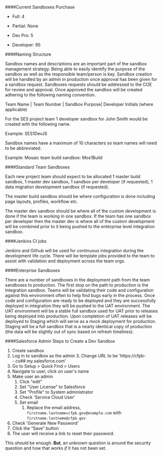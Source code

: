 ####Current Sandboxes Purchase

* Full: 4

* Partial: None

* Dev Pro: 5

* Developer: 95

####Naming Structure

Sandbox names and descriptions are an important part of the sandbox management strategy.    Being able to easily identify the purpose of the sandbox as well as the responsible team/person is key.  Sandbox creation will be handled by an admin in production once approval has been given for a sandbox request.  Sandboxes requests should be addressed to the COE for review and approval.  Once approved the sandbox will be created adhering to the following naming convention.

Team Name | Team Number | Sandbox Purpose| Developer Initials (where applicable)

For the SES project team 1 developer sandbox for John Smith would be created with the following name.

Example: SES1DevJS

Sandbox names have a maximum of 10 characters so team names will need to be abbreviated.

Example: Mosaic team build sandbox: Mos1Build


####Standard Team Sandboxes

Each new project team should expect to be allocated 1 master build sandbox, 1 master dev sandbox, 1 sandbox per developer (if requested), 1 data migration development sandbox (if requested).


The master build sandbox should be where configuration is done including page layouts, profiles, workflow etc.

The master dev sandbox should be where all of the custom development is done if the team is working in one sandbox.  If the team has one sandbox per developer then the master dev is where all of the custom development will be combined prior to it being pushed to the enterprise level integration sandbox.

####Jenkins CI jobs

Jenkins and Github will be used for continuous integration during the development life cycle.  There will be template jobs provided to the team to assist with validation and deployment across the team orgs.

####Enterprise Sandboxes

There are a number of sandboxes in the deployment path from the team sandboxes to production.  The first stop on the path to production is the Integration sandbox.  Teams will be validating their code and configuration against this environment often to help find bugs early in the process.  Once code and configuration are ready to be deployed and they are successfully deployed in integration they will be pushed to the UAT environment.  The UAT environment will be a stable full sandbox used for UAT prior to releases being deployed into production.  Upon completion of UAT releases will be deployed to Staging which will serve as a mock deployment for production.  Staging will be a full sandbox that is a nearly identical copy of production (the data will be slightly out of sync based on refresh timelines).

####Salesforce Admin Steps to Create a Dev Sandbox
1. Create sandbox
2. Log in to sandbox as the admin
    3. Change URL to be 'https://cfpb--<sanbox name>.cs##.my.salesforce.com'
3. Go to Setup > Quick Find > Users 
4. Navigate to user, click on user's name
5. Make user an admin
    1. Click "edit"
    1. Set "User License" to Salesforce
    1. Set "Profile" to System administrator
    2. Check 'Service Cloud User'
    4. Set email
        1. Replace the email address, ```firstname.lastname=cfpb.gov@example.com``` with ```firstname.lastname@cfpb.gov```
1. Check 'Generate New Password'
6. Click the “Save” button
7. The user will receive a link to reset their password.

This _should_ be enough. **But**, an unknown question is around the security question and how that works _if_ it has not been set.  
